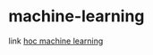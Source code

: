# machine-learning

link <a href = "https://ongxuanhong.wordpress.com/category/data-science/algorithms">hoc machine learning</a>
